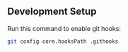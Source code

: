 ## Development Setup
Run this command to enable git hooks:
```bash
git config core.hooksPath .githooks